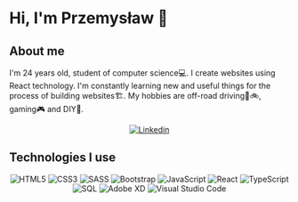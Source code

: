 # Hi, I'm Przemysław 👋

## About me
I'm 24 years old, student of computer science💻. I create websites using React technology. I'm constantly learning new and useful things for the process of building websites🏗️. My hobbies are off-road driving🚙🚲, gaming🎮 and DIY🔨.

<p align='center'>
   <a href="https://www.linkedin.com/in/przemys%C5%82aw-%C5%BCo%C5%82%C4%85dek-026250251/">
       <img src="https://img.shields.io/badge/linkedin-%230077B5.svg?&style=for-the-badge&logo=linkedin&logoColor=white" alt="Linkedin"/>
   </a>
</p>

## Technologies I use
<p align='center'>
  <img src="https://img.shields.io/badge/HTML5-E34F26?style=for-the-badge&logo=html5&logoColor=white" alt='HTML5'/>
  <img src="https://img.shields.io/badge/CSS3-1572B6?style=for-the-badge&logo=css3&logoColor=white" alt='CSS3'/>
  <img src="https://img.shields.io/badge/Sass-CC6699?style=for-the-badge&logo=sass&logoColor=white" alt='SASS'/>
  <img src="https://img.shields.io/badge/Bootstrap-563D7C?style=for-the-badge&logo=bootstrap&logoColor=white" alt='Bootstrap'/>
  <img src="https://img.shields.io/badge/JavaScript-323330?style=for-the-badge&logo=javascript&logoColor=F7DF1E" alt='JavaScript'/>
  <img src="https://img.shields.io/badge/React-20232A?style=for-the-badge&logo=react&logoColor=61DAFB" alt='React'/>
  <img src="https://img.shields.io/badge/TypeScript-007ACC?style=for-the-badge&logo=typescript&logoColor=white" alt='TypeScript'/>
  <img src="https://img.shields.io/badge/MySQL-005C84?style=for-the-badge&logo=mysql&logoColor=whit" alt='SQL'/>
  <img src="https://img.shields.io/badge/Adobe%20XD-470137?style=for-the-badge&logo=Adobe%20XD&logoColor=#FF61F6" alt='Adobe XD'/>
  <img src="https://img.shields.io/badge/Visual_Studio_Code-0078D4?style=for-the-badge&logo=visual%20studio%20code&logoColor=white" alt='Visual Studio Code'/>
</p>
